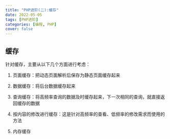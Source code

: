 ```yaml
---
title: "PHP进阶(二):缓存"
date: 2022-05-05 
tags: [PHP进阶]
categories: [编程, PHP]
cover: false
---
```


## 缓存

针对缓存，主要从以下几个方面进行考虑：

1. 页面缓存：把动态页面解析后保存为静态页面缓存起来

2. 数据缓存：将后台数据缓存起来

3. 查询缓存：将高频率查询的数据及时缓存起来，下一次相同的查询，就直接返回缓存的数据

4. 按内容的修改进行缓存：这是针对高频率的查看、低频率的修改需求而使用的方法

5. 内存缓存